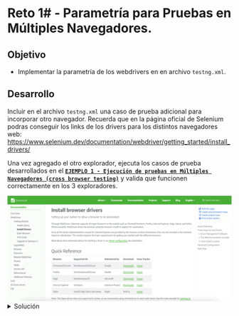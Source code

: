 # Reto 1# - Parametría para Pruebas en Múltiples Navegadores.

## Objetivo

* Implementar la parametría de los webdrivers en en archivo `testng.xml`.

## Desarrollo

Incluir en el archivo `testng.xml` una caso de prueba adicional para incorporar otro navegador. Recuerda que en la página oficial de Selenium podras conseguir los links de los drivers para los distintos navegadores web: https://www.selenium.dev/documentation/webdriver/getting_started/install_drivers/

Una vez agregado el otro explorador, ejecuta los casos de prueba desarrollados en el [**`EJEMPLO 1 - Ejecución de pruebas en Múltiples Navegadores (cross browser testing)`**](./Ejemplo-01) y valida que funcionen correctamente en los 3 exploradores.

<img src="assets/selenium_drivers.png">

<details>
  <summary> Solución </summary>

```xml
<?xml version="1.0" encoding="UTF-8"?>
<!DOCTYPE suite SYSTEM "https://testng.org/testng-1.0.dtd">
<suite name="TestSuite">
	<test name="ChromeTest">
		<parameter name="browser" value="Chrome" />
		<parameter name="driver_name" value="webdriver.chrome.driver" />
		<parameter name="driver_path" value="src/test/resources/webdrivers/chromedriver" />
		<classes>
			<class name="tests.CrossBrowserTestingScript"></class>
		</classes>
	</test>
	<test name="FirefoxTest">
		<parameter name="browser" value="Firefox" />
		<parameter name="driver_name" value="webdriver.gecko.driver" />
		<parameter name="driver_path" value="src/test/resources/webdrivers/geckodriver" />
		<classes>
			<class name="tests.CrossBrowserTestingScript"></class>
		</classes>
	</test>
	<test name="EdgeTest">
		<parameter name="browser" value="Edge" />
		<parameter name="driver_name" value="webdriver.edge.driver" />
		<parameter name="driver_path" value="src/test/resources/webdrivers/EdgeDriver" />
		<classes>
			<class name="tests.CrossBrowserTestingScript"></class>
		</classes>
	</test>
</suite>
```
</details> 

